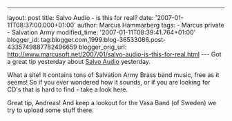 ---
layout: post
title: Salvo Audio - is this for real? date: '2007-01-11T08:37:00.000+01:00'
author: Marcus Hammarberg
tags: - Marcus
private - Salvation Army modified_time: '2007-01-11T08:39:41.764+01:00'
blogger_id: tag:blogger.com,1999:blog-36533086.post-4335749887782496659
blogger_orig_url: http://www.marcusoft.net/2007/01/salvo-audio-is-this-for-real.html ---
Got a great tip yesterday about [Salvo
Audio](http://www.salvoaudio.com/) yesterday.

What a site! It contains tons of Salvation Army Brass band music, free
as it seems! So if you ever wondered how it sounds, or if you are
looking for <span id="SPELLING_ERROR_0" class="blsp-spelling-error"
onclick="BLOG_clickHandler(this)">CD's</span> that is hard to find -
take a look here.

Great tip, Andreas! And keep a lookout for the <span
id="SPELLING_ERROR_1" class="blsp-spelling-error"
onclick="BLOG_clickHandler(this)">Vasa</span> Band (of Sweden) we try to
upload some stuff there.
